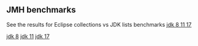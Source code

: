 ## JMH benchmarks

See the results for Eclipse collections vs JDK lists benchmarks 
[jdk 8 11 17](https://jmh.morethan.io/?sources=https://raw.githubusercontent.com/ozkanpakdil/java-benchmarks/develop/results/jmh-result-17.0.6.json,https://raw.githubusercontent.com/ozkanpakdil/java-benchmarks/develop/results/jmh-result-11.0.18.json,https://raw.githubusercontent.com/ozkanpakdil/java-benchmarks/develop/results/jmh-result-1.8.0_362.json) 

[jdk 8](https://jmh.morethan.io/?sources=https://raw.githubusercontent.com/ozkanpakdil/java-benchmarks/develop/results/jmh-result-1.8.0_362.json) 
[jdk 11](https://jmh.morethan.io/?sources=https://raw.githubusercontent.com/ozkanpakdil/java-benchmarks/develop/results/jmh-result-11.0.18.json) 
[jdk 17](https://jmh.morethan.io/?sources=https://raw.githubusercontent.com/ozkanpakdil/java-benchmarks/develop/results/jmh-result-17.0.6.json) 
